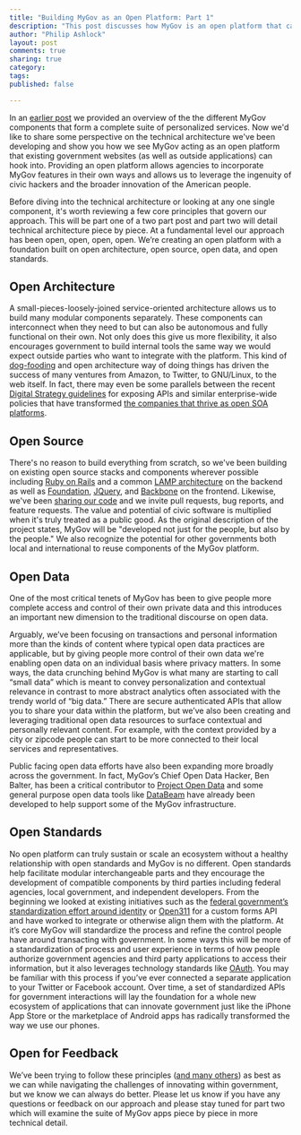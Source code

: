 ```yaml
---
title: "Building MyGov as an Open Platform: Part 1"
description: "This post discusses how MyGov is an open platform that can integrate with other applications and thus leverage outside innovation"
author: "Philip Ashlock"
layout: post
comments: true
sharing: true
category: 
tags: 
published: false

---
```


In an [earlier post](http://presidential-innovation-fellows.github.com/mygov/2012/09/18/your-filename/) we provided an overview of the the different MyGov components that form a complete suite of personalized services. Now we'd like to share some perspective on the technical architecture we've been developing and show you how we see MyGov acting as an open platform that existing government websites (as well as outside applications) can hook into. Providing an open platform allows agencies to incorporate MyGov features in their own ways and allows us to leverage the ingenuity of civic hackers and the broader innovation of the American people. 

Before diving into the technical architecture or looking at any one single component, it's worth reviewing a few core principles that govern our approach. This will be part one of a two part post and part two will detail technical architecture piece by piece. At a fundamental level our approach has been open, open, open, open. We’re creating an open platform with a foundation built on open architecture, open source, open data, and open standards. 


## Open Architecture

A small-pieces-loosely-joined service-oriented architecture allows us to build many modular components separately. These components can interconnect when they need to but can also be autonomous and fully functional on their own. Not only does this give us more flexibility, it also encourages government to build internal tools the same way we would expect outside parties who want to integrate with the platform. This kind of [dog-fooding](http://en.wikipedia.org/wiki/Eating_your_own_dog_food) and open architecture way of doing things has driven the success of many ventures from Amazon, to Twitter, to GNU/Linux, to the web itself. In fact, there may even be some parallels between the recent [Digital Strategy guidelines](http://www.whitehouse.gov/sites/default/files/omb/egov/digital-government/digital-government.html) for exposing APIs and similar enterprise-wide policies that have transformed [the companies that thrive as open SOA platforms](http://apievangelist.com/2012/01/12/the-secret-to-amazons-success-internal-apis/).

## Open Source

There's no reason to build everything from scratch, so we've been building on existing open source stacks and components wherever possible including [Ruby on Rails](http://rubyonrails.org/) and a common [LAMP architecture](http://en.wikipedia.org/wiki/LAMP_(software_bundle)) on the backend as well as [Foundation](http://foundation.zurb.com/), [JQuery](http://jquery.com/), and [Backbone](http://backbonejs.org/) on the frontend. Likewise, we've been [sharing our code](http://presidential-innovation-fellows.github.com/mygov/developer/) and we invite pull requests, bug reports, and feature requests. The value and potential of civic software is multiplied when it's truly treated as a public good. As the original description of the project states, MyGov will be "developed not just for the people, but also by the people." We also recognize the potential for other governments both local and international to reuse components of the MyGov platform. 

## Open Data 

One of the most critical tenets of MyGov has been to give people more complete access and control of their own private data and this introduces an important new dimension to the traditional discourse on open data.

Arguably, we’ve been focusing on transactions and personal information more than the kinds of content where typical open data practices are applicable, but by giving people more control of their own data we're enabling open data on an individual basis where privacy matters. In some ways, the data crunching behind MyGov is what many are starting to call “small data” which is meant to convey personalization and contextual relevance in contrast to more abstract analytics often associated with the trendy world of “big data.”  There are secure authenticated APIs that allow you to share your data within the platform, but we’ve also been creating and leveraging traditional open data resources to surface contextual and personally relevant content. For example, with the context provided by a city or zipcode people can start to be more connected to their local services and representatives.

Public facing open data efforts have also been expanding more broadly across the government. In fact, MyGov’s Chief Open Data Hacker, Ben Balter, has been a critical contributor to [Project Open Data](http://project-open-data.github.com/) and some general purpose open data tools like [DataBeam](https://github.com/philipashlock/DataBeam) have already been developed to help support some of the MyGov infrastructure.

## Open Standards

No open platform can truly sustain or scale an ecosystem without a healthy relationship with open standards and MyGov is no different. Open standards help facilitate modular interchangeable parts and they encourage the development of compatible components by third parties including federal agencies, local government, and independent developers. From the beginning we looked at existing initiatives such as the [federal government’s standardization effort around identity](http://blog.idmanagement.gov/2012/10/what-are-ficam-technical-profiles-and.html) or [Open311](http://open311.org/) for a custom forms API and have worked to integrate or otherwise align them with the platform. At it’s core MyGov will standardize the process and refine the control people have around transacting with government. In some ways this will be more of a standardization of process and user experience in terms of how people authorize government agencies and third party applications to access their information, but it also leverages technology standards like [OAuth](http://oauth.net/). You may be familiar with this process if you’ve ever connected a separate application to your Twitter or Facebook account.  Over time, a set of standardized APIs for government interactions will lay the foundation for a whole new ecosystem of applications that can innovate government just like the iPhone App Store or the marketplace of Android apps has radically transformed the way we use our phones. 

## Open for Feedback

We’ve been trying to follow these principles ([and many others](http://presidential-innovation-fellows.github.com/mygov/2012/12/27/We-believe-Project-MyGov-principles/)) as best as we can while navigating the challenges of innovating within government, but we know we can always do better. Please let us know if you have any questions or feedback on our approach and please stay tuned for part two which will examine the suite of MyGov apps piece by piece in more technical detail.